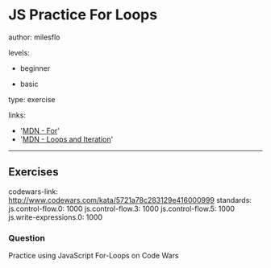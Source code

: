 # JS Practice For Loops
author: milesflo

levels:

  - beginner

  - basic

type: exercise

links:

  - '[MDN - For](https://developer.mozilla.org/en-US/docs/Web/JavaScript/Reference/Statements/for)'
  - '[MDN - Loops and Iteration](https://developer.mozilla.org/en-US/docs/Web/JavaScript/Guide/Loops_and_iteration)'

---
## Exercises
codewars-link: http://www.codewars.com/kata/5721a78c283129e416000999
standards:
  js.control-flow.0: 1000
  js.control-flow.3: 1000
  js.control-flow.5: 1000
  js.write-expressions.0: 1000
### Question
Practice using JavaScript For-Loops on Code Wars
